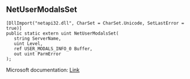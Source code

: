 ## NetUserModalsSet

```
[DllImport("netapi32.dll", CharSet = CharSet.Unicode, SetLastError = true)]
public static extern uint NetUserModalsSet(
   string ServerName,
   uint Level,
   ref USER_MODALS_INFO_0 Buffer,
   out uint ParmError
);
```

Microsoft documentation: [Link](https://docs.microsoft.com/en-us/windows/win32/api/lmaccess/nf-lmaccess-netusermodalsset)
